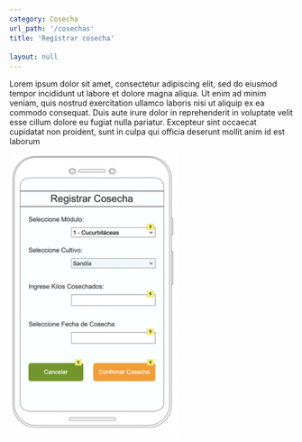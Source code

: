 ```yaml
---
category: Cosecha
url_path: '/cosechas'
title: 'Registrar cosecha'

layout: null
---
```


Lorem ipsum dolor sit amet, consectetur adipiscing elit, sed do eiusmod tempor incididunt ut labore et dolore magna aliqua. Ut enim ad minim veniam, quis nostrud exercitation ullamco laboris nisi ut aliquip ex ea commodo consequat. Duis aute irure dolor in reprehenderit in voluptate velit esse cillum dolore eu fugiat nulla pariatur. Excepteur sint occaecat cupidatat non proident, sunt in culpa qui officia deserunt mollit anim id est laborum

<img src="../Screen Shot 2020-11-15 at 10.51.33.png" style="float: left; margin-right: 10px; width:300px; margin-bottom: 20px;" />
